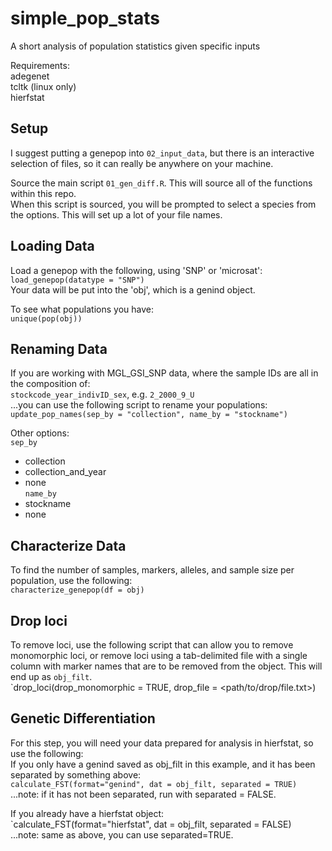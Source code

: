 # simple_pop_stats
A short analysis of population statistics given specific inputs

Requirements:     
adegenet     
tcltk (linux only)     
hierfstat    


## Setup ##
I suggest putting a genepop into `02_input_data`, but there is an interactive selection of files, so it can really be anywhere on your machine.     

Source the main script `01_gen_diff.R`. This will source all of the functions within this repo.    
When this script is sourced, you will be prompted to select a species from the options. This will set up a lot of your file names.         


## Loading Data ##
Load a genepop with the following, using 'SNP' or 'microsat':    
`load_genepop(datatype = "SNP")`     
Your data will be put into the 'obj', which is a genind object.    

To see what populations you have:     
`unique(pop(obj))`      


## Renaming Data ##
If you are working with MGL_GSI_SNP data, where the sample IDs are all in the composition of:    
`stockcode_year_indivID_sex`, e.g. `2_2000_9_U`      
...you can use the following script to rename your populations:    
`update_pop_names(sep_by = "collection", name_by = "stockname")`    

Other options:     
`sep_by`    
* collection     
* collection_and_year    
* none      
`name_by`     
* stockname     
* none     


## Characterize Data ##
To find the number of samples, markers, alleles, and sample size per population, use the following:    
`characterize_genepop(df = obj)`


## Drop loci ##
To remove loci, use the following script that can allow you to remove monomorphic loci, or remove loci using a tab-delimited file with a single column with marker names that are to be removed from the object. This will end up as `obj_filt`.    
`drop_loci(drop_monomorphic = TRUE, drop_file = <path/to/drop/file.txt>)


## Genetic Differentiation ##
For this step, you will need your data prepared for analysis in hierfstat, so use the following:    
If you only have a genind saved as obj_filt in this example, and it has been separated by something above:    
`calculate_FST(format="genind", dat = obj_filt, separated = TRUE)`     
...note: if it has not been separated, run with separated = FALSE.    

If you already have a hierfstat object:     
`calculate_FST(format="hierfstat", dat = obj_filt, separated = FALSE)       
...note: same as above, you can use separated=TRUE.     




